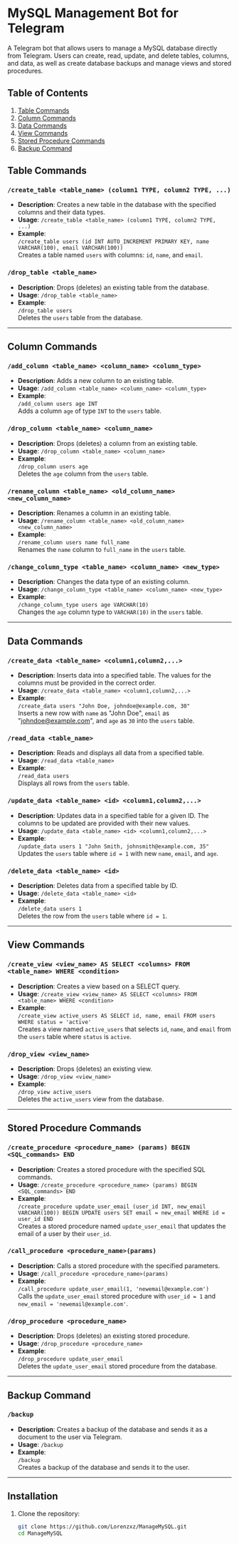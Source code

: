 # MySQL Management Bot for Telegram

A Telegram bot that allows users to manage a MySQL database directly from Telegram. Users can create, read, update, and delete tables, columns, and data, as well as create database backups and manage views and stored procedures.

## Table of Contents

1. [Table Commands](#table-commands)
2. [Column Commands](#column-commands)
3. [Data Commands](#data-commands)
4. [View Commands](#view-commands)
5. [Stored Procedure Commands](#stored-procedure-commands)
6. [Backup Command](#backup-command)

## Table Commands

### `/create_table <table_name> (column1 TYPE, column2 TYPE, ...)`

- **Description**: Creates a new table in the database with the specified columns and their data types.
- **Usage**: `/create_table <table_name> (column1 TYPE, column2 TYPE, ...)`
- **Example**:  
  `/create_table users (id INT AUTO_INCREMENT PRIMARY KEY, name VARCHAR(100), email VARCHAR(100))`  
  Creates a table named `users` with columns: `id`, `name`, and `email`.

### `/drop_table <table_name>`

- **Description**: Drops (deletes) an existing table from the database.
- **Usage**: `/drop_table <table_name>`
- **Example**:  
  `/drop_table users`  
  Deletes the `users` table from the database.

---

## Column Commands

### `/add_column <table_name> <column_name> <column_type>`

- **Description**: Adds a new column to an existing table.
- **Usage**: `/add_column <table_name> <column_name> <column_type>`
- **Example**:  
  `/add_column users age INT`  
  Adds a column `age` of type `INT` to the `users` table.

### `/drop_column <table_name> <column_name>`

- **Description**: Drops (deletes) a column from an existing table.
- **Usage**: `/drop_column <table_name> <column_name>`
- **Example**:  
  `/drop_column users age`  
  Deletes the `age` column from the `users` table.

### `/rename_column <table_name> <old_column_name> <new_column_name>`

- **Description**: Renames a column in an existing table.
- **Usage**: `/rename_column <table_name> <old_column_name> <new_column_name>`
- **Example**:  
  `/rename_column users name full_name`  
  Renames the `name` column to `full_name` in the `users` table.

### `/change_column_type <table_name> <column_name> <new_type>`

- **Description**: Changes the data type of an existing column.
- **Usage**: `/change_column_type <table_name> <column_name> <new_type>`
- **Example**:  
  `/change_column_type users age VARCHAR(10)`  
  Changes the `age` column type to `VARCHAR(10)` in the `users` table.

---

## Data Commands

### `/create_data <table_name> <column1,column2,...>`

- **Description**: Inserts data into a specified table. The values for the columns must be provided in the correct order.
- **Usage**: `/create_data <table_name> <column1,column2,...>`
- **Example**:  
  `/create_data users "John Doe, johndoe@example.com, 30"`  
  Inserts a new row with `name` as "John Doe", `email` as "johndoe@example.com", and `age` as `30` into the `users` table.

### `/read_data <table_name>`

- **Description**: Reads and displays all data from a specified table.
- **Usage**: `/read_data <table_name>`
- **Example**:  
  `/read_data users`  
  Displays all rows from the `users` table.

### `/update_data <table_name> <id> <column1,column2,...>`

- **Description**: Updates data in a specified table for a given ID. The columns to be updated are provided with their new values.
- **Usage**: `/update_data <table_name> <id> <column1,column2,...>`
- **Example**:  
  `/update_data users 1 "John Smith, johnsmith@example.com, 35"`  
  Updates the `users` table where `id = 1` with new `name`, `email`, and `age`.

### `/delete_data <table_name> <id>`

- **Description**: Deletes data from a specified table by ID.
- **Usage**: `/delete_data <table_name> <id>`
- **Example**:  
  `/delete_data users 1`  
  Deletes the row from the `users` table where `id = 1`.

---

## View Commands

### `/create_view <view_name> AS SELECT <columns> FROM <table_name> WHERE <condition>`

- **Description**: Creates a view based on a SELECT query.
- **Usage**: `/create_view <view_name> AS SELECT <columns> FROM <table_name> WHERE <condition>`
- **Example**:  
  `/create_view active_users AS SELECT id, name, email FROM users WHERE status = 'active'`  
  Creates a view named `active_users` that selects `id`, `name`, and `email` from the `users` table where `status` is `active`.

### `/drop_view <view_name>`

- **Description**: Drops (deletes) an existing view.
- **Usage**: `/drop_view <view_name>`
- **Example**:  
  `/drop_view active_users`  
  Deletes the `active_users` view from the database.

---

## Stored Procedure Commands

### `/create_procedure <procedure_name> (params) BEGIN <SQL_commands> END`

- **Description**: Creates a stored procedure with the specified SQL commands.
- **Usage**: `/create_procedure <procedure_name> (params) BEGIN <SQL_commands> END`
- **Example**:  
  `/create_procedure update_user_email (user_id INT, new_email VARCHAR(100)) BEGIN UPDATE users SET email = new_email WHERE id = user_id END`  
  Creates a stored procedure named `update_user_email` that updates the email of a user by their `user_id`.

### `/call_procedure <procedure_name>(params)`

- **Description**: Calls a stored procedure with the specified parameters.
- **Usage**: `/call_procedure <procedure_name>(params)`
- **Example**:  
  `/call_procedure update_user_email(1, 'newemail@example.com')`  
  Calls the `update_user_email` stored procedure with `user_id = 1` and `new_email = 'newemail@example.com'`.

### `/drop_procedure <procedure_name>`

- **Description**: Drops (deletes) an existing stored procedure.
- **Usage**: `/drop_procedure <procedure_name>`
- **Example**:  
  `/drop_procedure update_user_email`  
  Deletes the `update_user_email` stored procedure from the database.

---

## Backup Command

### `/backup`

- **Description**: Creates a backup of the database and sends it as a document to the user via Telegram.
- **Usage**: `/backup`
- **Example**:  
  `/backup`  
  Creates a backup of the database and sends it to the user.

---

## Installation

1. Clone the repository:
   ```bash
   git clone https://github.com/Lorenzxz/ManageMySQL.git
   cd ManageMySQL
